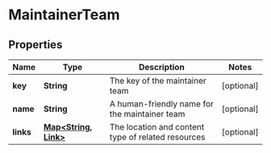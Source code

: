 

# MaintainerTeam


## Properties

| Name | Type | Description | Notes |
|------------ | ------------- | ------------- | -------------|
|**key** | **String** | The key of the maintainer team |  [optional] |
|**name** | **String** | A human-friendly name for the maintainer team |  [optional] |
|**links** | [**Map&lt;String, Link&gt;**](Link.md) | The location and content type of related resources |  [optional] |



